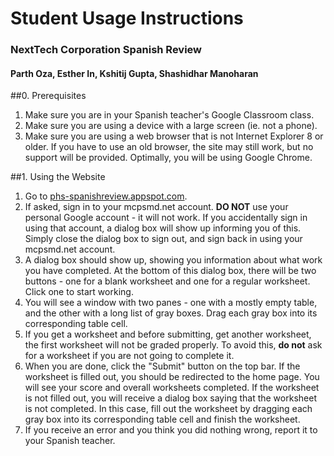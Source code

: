 # Student Usage Instructions
### NextTech Corporation Spanish Review
#### Parth Oza, Esther In, Kshitij Gupta, Shashidhar Manoharan


##0. Prerequisites
1. Make sure you are in your Spanish teacher's Google Classroom class.
2. Make sure you are using a device with a large screen (ie. not a phone).
3. Make sure you are using a web browser that is not Internet Explorer 8 or older. If you have to use an old browser, the site may still work, but no support will be provided. Optimally, you will be using Google Chrome.

##1. Using the Website
1. Go to [phs-spanishreview.appspot.com](phs-spanishreview.appspot.com).
2. If asked, sign in to your mcpsmd.net account. __DO NOT__ use your personal Google account - it will not work. If you accidentally sign in using that account, a dialog box will show up informing you of this. Simply close the dialog box to sign out, and sign back in using your mcpsmd.net account.
3. A dialog box should show up, showing you information about what work you have completed. At the bottom of this dialog box, there will be two buttons - one for a blank worksheet and one for a regular worksheet. Click one to start working.
4. You will see a window with two panes - one with a mostly empty table, and the other with a long list of gray boxes. Drag each gray box into its corresponding table cell.
5. If you get a worksheet and before submitting, get another worksheet, the first worksheet will not be graded properly. To avoid this, __do not__ ask for a worksheet if you are not going to complete it. 
5. When you are done, click the "Submit" button on the top bar. If the worksheet is filled out, you should be redirected to the home page. You will see your score and overall worksheets completed. If the worksheet is not filled out, you will receive a dialog box saying that the worksheet is not completed. In this case, fill out the worksheet by dragging each gray box into its corresponding table cell and finish the worksheet.
6. If you receive an error and you think you did nothing wrong, report it to your Spanish teacher.
